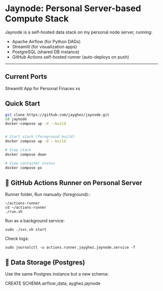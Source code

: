 # Jaynode: Personal Server-based Compute Stack

Jaynode is a self-hosted data stack on my personal node server, running:

- Apache Airflow (for Python DAGs)
- Streamlit (for visualization apps)
- PostgreSQL (shared DB instance)
- GitHub Actions self-hosted runner (auto-deploys on push)

---

## Current Ports

Streamlit App for Personal Finaces xs


## Quick Start

```bash
git clone https://github.com/jayghez/jaynode.git
cd jaynode
docker-compose up -d --build


# Start stack (foreground build)
docker compose up -d --build

# Stop stack
docker compose down

# View container status
docker compose ps
```



## 🤖 GitHub Actions Runner on Personal Server
Runner folder, Run manually (foreground)::
```
~/actions-runner
cd ~/actions-runner
./run.sh
```
Run as a background service:

```sudo ./svc.sh install
sudo ./svc.sh start
```

Check logs:
```
sudo journalctl -u actions.runner.jayghez.jaynode.service -f
```
## 📁 Data Storage (Postgres)
Use the same Postgres instance but a new schema:

CREATE SCHEMA airflow_data;
ayghez.jaynode







